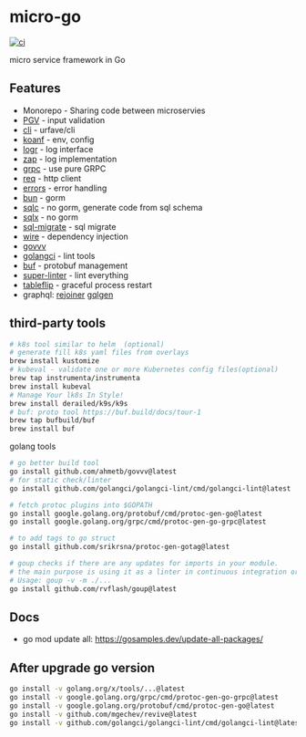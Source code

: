 # micro-go

[![ci](https://github.com/Akagi201/micro-go/actions/workflows/ci.yml/badge.svg)](https://github.com/Akagi201/micro-go/actions/workflows/ci.yml)

micro service framework in Go

## Features

* Monorepo - Sharing code between microservies
* [PGV](https://github.com/envoyproxy/protoc-gen-validate) - input validation
* [cli](https://cli.urfave.org/) - urfave/cli
* [koanf](https://github.com/knadh/koanf) - env, config
* [logr](https://github.com/go-logr/logr) - log interface
* [zap](https://github.com/uber-go/zap) - log implementation
* [grpc](google.golang.org/grpc) - use pure GRPC
* [req](https://github.com/imroc/req) - http client
* [errors](https://github.com/cockroachdb/errors) - error handling
* [bun](https://github.com/uptrace/bun) - gorm
* [sqlc](https://github.com/kyleconroy/sqlc) - no gorm, generate code from sql schema
* [sqlx](https://github.com/jmoiron/sqlx) - no gorm
* [sql-migrate](https://github.com/rubenv/sql-migrate) - sql migrate
* [wire](https://github.com/google/wire) - dependency injection
* [govvv](https://github.com/ahmetb/govvv)
* [golangci](https://golangci-lint.run/) - lint tools
* [buf](https://buf.build) - protobuf management
* [super-linter](https://github.com/github/super-linter) - lint everything
* [tableflip](https://github.com/cloudflare/tableflip) - graceful process restart
* graphql: [rejoiner](https://github.com/google/rejoiner) [gqlgen](https://gqlgen.com/)

## third-party tools

```sh
# k8s tool similar to helm  (optional)
# generate fill k8s yaml files from overlays
brew install kustomize
# kubeval - validate one or more Kubernetes config files(optional)
brew tap instrumenta/instrumenta
brew install kubeval
# Manage Your lk8s In Style!
brew install derailed/k9s/k9s
# buf: proto tool https://buf.build/docs/tour-1
brew tap bufbuild/buf
brew install buf
```

golang tools

```sh
# go better build tool
go install github.com/ahmetb/govvv@latest
# for static check/linter
go install github.com/golangci/golangci-lint/cmd/golangci-lint@latest

# fetch protoc plugins into $GOPATH
go install google.golang.org/protobuf/cmd/protoc-gen-go@latest
go install google.golang.org/grpc/cmd/protoc-gen-go-grpc@latest

# to add tags to go struct
go install github.com/srikrsna/protoc-gen-gotag@latest

# goup checks if there are any updates for imports in your module.
# the main purpose is using it as a linter in continuous integration or in development process.
# Usage: goup -v -m ./...
go install github.com/rvflash/goup@latest
```

## Docs

* go mod update all: <https://gosamples.dev/update-all-packages/>

## After upgrade go version

```sh
go install -v golang.org/x/tools/...@latest
go install -v google.golang.org/grpc/cmd/protoc-gen-go-grpc@latest
go install -v google.golang.org/protobuf/cmd/protoc-gen-go@latest
go install -v github.com/mgechev/revive@latest
go install -v github.com/golangci/golangci-lint/cmd/golangci-lint@latest
```
